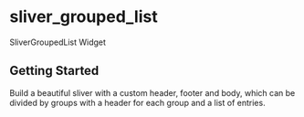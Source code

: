 # sliver_grouped_list

SliverGroupedList Widget

## Getting Started

Build a beautiful sliver with a custom header, footer and body, which can be divided by groups with a header for each group and a list of entries.

